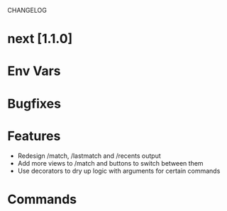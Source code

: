 
CHANGELOG


# next [1.1.0]

# Env Vars

# Bugfixes

# Features
- Redesign /match, /lastmatch and /recents output
- Add more views to /match and buttons to switch between them
- Use decorators to dry up logic with arguments for certain commands

# Commands
